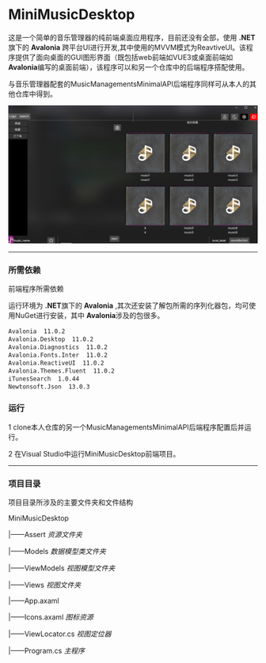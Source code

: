 # MiniMusicDesktop

这是一个简单的音乐管理器的纯前端桌面应用程序，目前还没有全部，使用 **.NET** 旗下的 **Avalonia** 跨平台UI进行开发,其中使用的MVVM模式为ReavtiveUI。该程序提供了面向桌面的GUI图形界面（既包括web前端如VUE3或桌面前端如**Avalonia**编写的桌面前端），该程序可以和另一个仓库中的后端程序搭配使用。

与音乐管理器配套的MusicManagementsMinimalAPI后端程序同样可从本人的其他仓库中得到。

![图片-音乐管理器桌面应用程序](./Assert/MiniMusicDesktop1.png "初步的前端的音乐收藏界面")

---

### 所需依赖

前端程序所需依赖

运行环境为 **.NET**旗下的 **Avalonia** ,其次还安装了解包所需的序列化器包，均可使用NuGet进行安装，其中 **Avalonia**涉及的包很多。

```
Avalonia  11.0.2
Avalonia.Desktop  11.0.2
Avalonia.Diagnostics  11.0.2
Avalonia.Fonts.Inter  11.0.2
Avalonia.ReactiveUI  11.0.2
Avalonia.Themes.Fluent  11.0.2
iTunesSearch  1.0.44
Newtonsoft.Json  13.0.3
```


### 运行

1 clone本人仓库的另一个MusicManagementsMinimalAPI后端程序配置后并运行。

2 在Visual Studio中运行MiniMusicDesktop前端项目。


---

### 项目目录

项目目录所涉及的主要文件夹和文件结构

MiniMusicDesktop


|——Assert    *资源文件夹*

|——Models    *数据模型类文件夹*

|——ViewModels    *视图模型文件夹*

|——Views    *视图文件夹*

|——App.axaml    

|——Icons.axaml    *图标资源*

|——ViewLocator.cs    *视图定位器*

|——Program.cs    *主程序*

